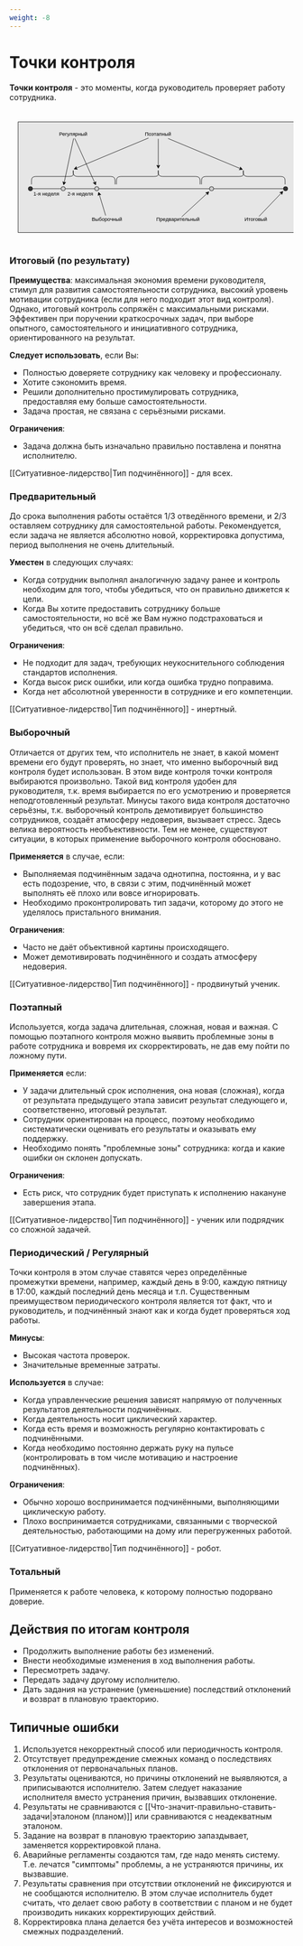 ```yaml
---
weight: -8
---
```

# Точки контроля
**Точки контроля** - это моменты, когда руководитель проверяет работу сотрудника.

<pre>
	<svg xmlns="http://www.w3.org/2000/svg" width="1002" height="402" viewBox="0 0 1002 402" style="max-width: 1002px; width: 100%; height: auto; display: block; padding: 0 10px;">
		<path fill="#e6e6e6" stroke="#000" stroke-width="1.5" d="M10.46 10.5h989.03v390H10.46z"/>
		<path d="M55.5 246.04h106.63" stroke="#000" stroke-width="1.5" fill="none"/>
		<path d="M352.5 230.86v-13.99q0-13.99-15-13.99H220.12q-15 0-15-13.99v-7 13.99q0 7-15 7H72.75q-15 0-15 13.99v13.99M652.36 230.86v-13.99q0-13.99-15-13.99H519.98q-15 0-15-13.99v-6.99 13.99q0 6.99-15 6.99H372.61q-15 0-15 13.99v13.99M952.36 230.86v-13.99q0-13.99-15-13.99H819.98q-15 0-15-13.99v-6.99 13.99q0 6.99-15 6.99H672.61q-15 0-15 13.99v13.99" stroke="#000" stroke-width="1.5" fill="none"/>
		<path d="M295.5 246.04h660" stroke="#000" stroke-width="1.5" fill="none"/>
		<circle cx="54" cy="246.04" r="7.5" fill="#333" stroke="#000" stroke-width="1.5"/>
		<circle cx="954" cy="246.04" r="7.5" fill="#333" stroke="#000" stroke-width="1.5"/>
		<circle cx="169.63" cy="246.04" r="7.5" fill="#ccc" stroke="#000" stroke-width="1.5"/>
		<circle cx="288" cy="246.04" r="7.5" fill="#ccc" stroke="#000" stroke-width="1.5"/>
		<path d="M177.13 246.04H280.5" stroke="#000" stroke-width="1.5" fill="none"/>
		<circle cx="693" cy="246.04" r="7.5" fill="#ccc" stroke="#000" stroke-width="1.5"/>
		<text x="110" y="270" font-family="Helvetica" font-size="18" text-anchor="middle">1-я неделя</text>
		<text x="230" y="270" font-family="Helvetica" font-size="18" text-anchor="middle">2-я неделя</text>
		<path d="m319.42 340.5-22.63-74.22" stroke="#000" stroke-width="1.5" fill="none"/>
		<path d="m294.49 258.75 8.08 8.51-5.78-.98-4.26 4.04z" stroke="#000" stroke-width="1.5"/>
		<text x="324" y="360" font-family="Helvetica" font-size="18" text-anchor="middle">Выборочный</text>
		<path d="m587.8 345 89.87-82.68" stroke="#000" stroke-width="1.5" fill="none"/>
		<path d="m683.46 256.98-4.17 10.98-1.62-5.64-5.49-2.09z" stroke="#000" stroke-width="1.5"/>
		<text x="574.5" y="360" font-family="Helvetica" font-size="18" text-anchor="middle">Предварительный</text>
		<path d="m860.36 343.5 78.73-82.25" stroke="#000" stroke-width="1.5" fill="none"/>
		<path d="m944.54 255.56-3.47 11.22-1.98-5.53-5.61-1.74z" stroke="#000" stroke-width="1.5"/>
		<text x="849" y="360" font-family="Helvetica" font-size="18" text-anchor="middle">Итоговый</text>
		<path d="M470.49 67.5 215.43 173.81" stroke="#000" stroke-width="1.5" fill="none"/>
		<path d="m208.17 176.84 7.67-8.88-.41 5.85 4.45 3.84z" stroke="#000" stroke-width="1.5"/>
		<path d="M504.98 70.5v95.46" stroke="#000" stroke-width="1.5" fill="none"/>
		<path d="m504.98 173.83-5.25-10.5 5.25 2.63 5.25-2.63z" stroke="#000" stroke-width="1.5"/>
		<path d="m539.48 69 255.19 106.32" stroke="#000" stroke-width="1.5" fill="none"/>
		<path d="m801.93 178.34-11.71.81 4.45-3.83-.41-5.86z" stroke="#000" stroke-width="1.5"/>
		<text x="504" y="60" font-family="Helvetica" font-size="18" text-anchor="middle">Поэтапный</text>
		<path d="M206.39 69 173 224.66" stroke="#000" stroke-width="1.5" fill="none"/>
		<path d="m171.35 232.36-2.93-11.37 4.58 3.67 5.69-1.47z" stroke="#000" stroke-width="1.5"/>
		<path d="m210.39 69 70.67 156.3" stroke="#000" stroke-width="1.5" fill="none"/>
		<path d="m284.31 232.47-9.11-7.4 5.86.23 3.71-4.56z" stroke="#000" stroke-width="1.5"/>
		<text x="205" y="60" font-family="Helvetica" font-size="18" text-anchor="middle">Регулярный</text>
	</svg>
</pre>

### Итоговый (по результату)
**Преимущества**: максимальная экономия времени руководителя, стимул для развития самостоятельности сотрудника, высокий уровень мотивации сотрудника (если для него подходит этот вид контроля). Однако, итоговый контроль сопряжён с максимальными рисками. Эффективен при поручении краткосрочных задач, при выборе опытного, самостоятельного и инициативного сотрудника, ориентированного на результат.

**Следует использовать**, если Вы:

- Полностью доверяете сотруднику как человеку и профессионалу.
- Хотите сэкономить время.
- Решили дополнительно простимулировать сотрудника, предоставляя ему больше самостоятельности.
- Задача простая, не связана с серьёзными рисками.

**Ограничения**:

- Задача должна быть изначально правильно поставлена и понятна исполнителю.

[[Ситуативное-лидерство|Тип подчинённого]] - для всех.

### Предварительный
До срока выполнения работы остаётся 1/3 отведённого времени, и 2/3 оставляем сотруднику для самостоятельной работы. Рекомендуется, если задача не является абсолютно новой, корректировка допустима, период выполнения не очень длительный.

**Уместен** в следующих случаях:

- Когда сотрудник выполнял аналогичную задачу ранее и контроль необходим для того, чтобы убедиться, что он правильно движется к цели.
- Когда Вы хотите предоставить сотруднику больше самостоятельности, но всё же Вам нужно подстраховаться и убедиться, что он всё сделал правильно.

**Ограничения**:

- Не подходит для задач, требующих неукоснительного соблюдения стандартов исполнения.
- Когда высок риск ошибки, или когда ошибка трудно поправима.
- Когда нет абсолютной уверенности в сотруднике и его компетенции.

[[Ситуативное-лидерство|Тип подчинённого]] - инертный.

### Выборочный
Отличается от других тем, что исполнитель не знает, в какой момент времени его будут проверять, но знает, что именно выборочный вид контроля будет использован. В этом виде контроля точки контроля выбираются произвольно. Такой вид контроля удобен для руководителя, т.к. время выбирается по его усмотрению и проверяется неподготовленный результат. Минусы такого вида контроля достаточно серьёзны, т.к. выборочный контроль демотивирует большинство сотрудников, создаёт атмосферу недоверия, вызывает стресс. Здесь велика вероятность необъективности. Тем не менее, существуют ситуации, в которых применение выборочного контроля обосновано.

**Применяется** в случае, если:

- Выполняемая подчинённым задача однотипна, постоянна, и у вас есть подозрение, что, в связи с этим, подчинённый может выполнять её плохо или вовсе игнорировать.
- Необходимо проконтролировать тип задачи, которому до этого не уделялось пристального внимания.

**Ограничения**:

- Часто не даёт объективной картины происходящего.
- Может демотивировать подчинённого и создать атмосферу недоверия.

[[Ситуативное-лидерство|Тип подчинённого]] - продвинутый ученик.

### Поэтапный
Используется, когда задача длительная, сложная, новая и важная. С помощью поэтапного контроля можно выявить проблемные зоны в работе сотрудника и вовремя их скорректировать, не дав ему пойти по ложному пути.

**Применяется** если:

- У задачи длительный срок исполнения, она новая (сложная), когда от результата предыдущего этапа зависит результат следующего и, соответственно, итоговый результат.
- Сотрудник ориентирован на процесс, поэтому необходимо систематически оценивать его результаты и оказывать ему поддержку.
- Необходимо понять "проблемные зоны" сотрудника: когда и какие ошибки он склонен допускать.

**Ограничения**:

- Есть риск, что сотрудник будет приступать к исполнению накануне завершения этапа.

[[Ситуативное-лидерство|Тип подчинённого]] - ученик или подрядчик со сложной задачей.

### Периодический / Регулярный
Точки контроля в этом случае ставятся через определённые промежутки времени, например, каждый день в 9:00, каждую пятницу в 17:00, каждый последний день месяца и т.п. Существенным преимуществом периодического контроля является тот факт, что и руководитель, и подчинённый знают как и когда будет проверяться ход работы.

**Минусы**:

- Высокая частота проверок.
- Значительные временные затраты.

**Используется** в случае:

- Когда управленческие решения зависят напрямую от полученных результатов деятельности подчинённых.
- Когда деятельность носит циклический характер.
- Когда есть время и возможность регулярно контактировать с подчинёнными.
- Когда необходимо постоянно держать руку на пульсе (контролировать в том числе мотивацию и настроение подчинённых).

**Ограничения**:

- Обычно хорошо воспринимается подчинёнными, выполняющими циклическую работу.
- Плохо воспринимается сотрудниками, связанными с творческой деятельностью, работающими на дому или перегруженных работой.

[[Ситуативное-лидерство|Тип подчинённого]] - робот.

### Тотальный
Применяется к работе человека, к которому полностью подорвано доверие.

## Действия по итогам контроля

- Продолжить выполнение работы без изменений.
- Внести необходимые изменения в ход выполнения работы.
- Пересмотреть задачу.
- Передать задачу другому исполнителю.
- Дать задания на устранение (уменьшение) последствий отклонений и возврат в плановую траекторию.

## Типичные ошибки

1. Используется некорректный способ или периодичность контроля.
2. Отсутствует предупреждение смежных команд о последствиях отклонения от первоначальных планов.
3. Результаты оцениваются, но причины отклонений не выявляются, а приписываются исполнителю. Затем следует наказание исполнителя вместо устранения причин, вызвавших отклонение.
4. Результаты не сравниваются с [[Что-значит-правильно-ставить-задачи|эталоном (планом)]] или сравниваются с неадекватным эталоном.
5. Задание на возврат в плановую траекторию запаздывает, заменяется корректировкой плана.
6. Аварийные регламенты создаются там, где надо менять систему. Т.е. лечатся "симптомы" проблемы, а не устраняются причины, их вызвавшие.
7. Результаты сравнения при отсутствии отклонений не фиксируются и не сообщаются исполнителю. В этом случае исполнитель будет считать, что делает свою работу в соответствии с планом и не будет производить никаких корректирующих действий.
8. Корректировка плана делается без учёта интересов и возможностей смежных подразделений. 